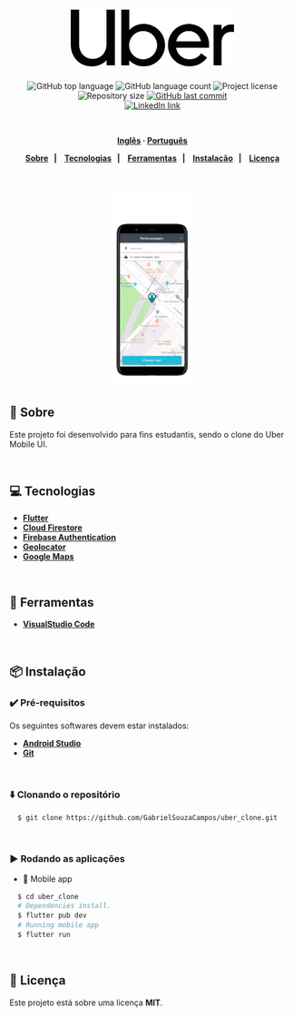 <h1 align="center">
  <img alt="uber_clone" src=".github/logo.png" height="100px">
</h1>
<p align="center">
  <img alt="GitHub top language" src="https://img.shields.io/github/languages/top/GabrielSouzaCampos/uber_clone?color=15c3d6">
  <img alt="GitHub language count" src="https://img.shields.io/github/languages/count/GabrielSouzaCampos/uber_clone?color=15c3d6">
  <img alt="Project license" src="https://img.shields.io/github/license/GabrielSouzaCampos/uber_clone?color=15c3d6">
  <img alt="Repository size" src="https://img.shields.io/github/repo-size/GabrielSouzaCampos/uber_clone?color=15c3d6">
  <a href="https://github.com/GabrielSouzaCampos/uber_clone/commits/master">
    <img alt="GitHub last commit" src="https://img.shields.io/github/last-commit/GabrielSouzaCampos/whatsapp_clone?color=15c3d6">
  <!-- <img alt="Made by Rocketseat" src="https://img.shields.io/badge/made%20by-Rocketseat-15c3d6?style=flat"> -->
  </a>
  <!-- <img src="https://img.shields.io/badge/happy-NLW 2.0-8257E5?logo=data:image/png;base64,iVBORw0KGgoAAAANSUhEUgAAABAAAAAQCAMAAAAoLQ9TAAAALVBMVEVHcExxWsF0XMJzXMJxWcFsUsD///9jRrzY0u6Xh9Gsn9n39fyMecy0qd2bjNJWBT0WAAAABHRSTlMA2Do606wF2QAAAGlJREFUGJVdj1cWwCAIBLEsRU3uf9xobDH8+GZwUYi8i6ucJwrxKE+7D0G9Q4vlYqtmCSjndr4CgCgzlyFgfKfKCVO0LrPKjmiqMxGXkJwNnXskqWG+1oSM+BSwD8f29YLNjvx/OQrn+g99oQSoNmt3PgAAAABJRU5ErkJggg=="> -->
 <br>
  <a href="https://www.linkedin.com/in/gabrielsouzacampos/">
      <img alt="LinkedIn link" src="https://img.shields.io/badge/-Gabriel Souza Campos-0077B5?style=flat&amp;logo=Linkedin&amp;logoColor=white" height="25px">
  </a> 
  <!-- <a href="https://insomnia.rest/run/?label=happy&amp;uri=https%3A%2F%2Fraw.githubusercontent.com%2GabrielSouzaCampos%2Fhappy%2Fmaster%2F.github%2FInsomnia.json" target="_blank"><img src="https://insomnia.rest/images/run.svg" alt="Run in Insomnia"></a> -->
</p>
<strong>
<br>
<p align="center">
    <a href="README.md">Inglês</a>
    ·
    <a href="README-pt.md">Português</a>
</p>

<p align="center">
  <a href="#bookmark-sobre">Sobre</a>&nbsp;&nbsp;&nbsp;|&nbsp;&nbsp;&nbsp;
  <a href="#computer-tecnologias">Tecnologias</a>&nbsp;&nbsp;&nbsp;|&nbsp;&nbsp;&nbsp;
  <a href="#wrench-ferramentas">Ferramentas</a>&nbsp;&nbsp;&nbsp;|&nbsp;&nbsp;&nbsp;
  <a href="#package-instalação">Instalação</a>&nbsp;&nbsp;&nbsp;|&nbsp;&nbsp;&nbsp;
  <a href="#memo-licença">Licença</a>
</p>
</strong>
<br>

<p align="center">
    <img alt="Screens" src=".github/uber-screens.png" height="350px" />
</p>

## :bookmark: Sobre

Este projeto foi desenvolvido para fins estudantis, sendo o clone do Uber Mobile UI.

<br>

## :computer: Tecnologias

-  **[Flutter](https://flutter.dev/)**
-  **[Cloud Firestore](https://firebase.google.com/products/firestore)**
-  **[Firebase Authentication](https://firebase.google.com/products/auth)**
-  **[Geolocator](https://pub.dev/packages/geolocator)**
-  **[Google Maps](https://pub.dev/packages/google_maps_flutter)**

<br>

## :wrench: Ferramentas

- **[VisualStudio Code](https://code.visualstudio.com/)**

<br>

## :package: Instalação

### :heavy_check_mark: **Pré-requisitos**

Os seguintes softwares devem estar instalados:
  
  - **[Android Studio](https://developer.android.com/studio)**
  - **[Git](https://git-scm.com/)**

<br>
  
### :arrow_down: **Clonando o repositório**

```sh
  $ git clone https://github.com/GabrielSouzaCampos/uber_clone.git
```

<br>

### :arrow_forward:	**Rodando as aplicações**

- :iphone: Mobile app

```sh
  $ cd uber_clone
  # Dependencies install.
  $ flutter pub dev
  # Running mobile app
  $ flutter run
```

<br>

## :memo: Licença

Este projeto está sobre uma licença **MIT**.


